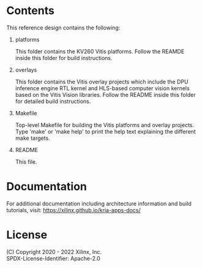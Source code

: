 # Contents

This reference design contains the following:

1. platforms

   This folder contains the KV260 Vitis platforms. Follow the REAMDE inside this
   folder for build instructions.

2. overlays

   This folder contains the Vitis overlay projects which include the DPU
   inference engine RTL kernel and HLS-based computer vision kernels based on
   the Vitis Vision libraries. Follow the README inside this folder for detailed
   build instructions.

3. Makefile

   Top-level Makefile for building the Vitis platforms and overlay projects.
   Type 'make' or 'make help' to print the help text explaining the different
   make targets.

4. README

   This file.

# Documentation

For additional documentation including architecture information and build
tutorials, visit: https://xilinx.github.io/kria-apps-docs/

# License

(C) Copyright 2020 - 2022 Xilinx, Inc.\
SPDX-License-Identifier: Apache-2.0
